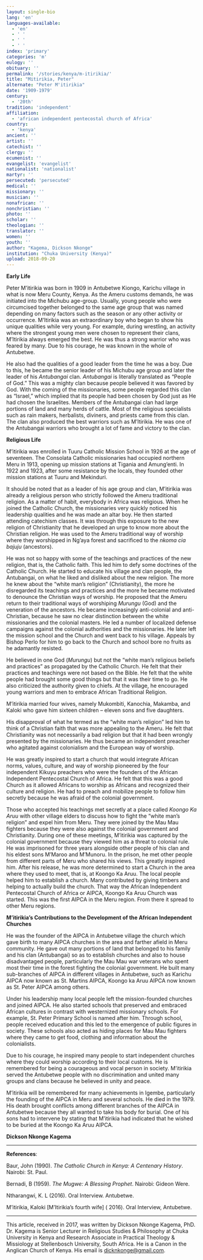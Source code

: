 ```yaml
---
layout: single-bio
lang: 'en'
languages-available:
  - 'en'
  - ' '
  - ' '
  - ' '
index: 'primary'
categories: 'm'
eulogy: ''
obituary: ''
permalink: '/stories/kenya/m-itirikia/'
title: "Mitirikia, Peter"
alternate: "Peter M'itirikia"
date: '1909-1979'
century:
  - '20th'                     
tradition: 'independent'                       
affiliation:
  - 'african independent pentecostal church of Africa'
country:
  - 'kenya'
ancient: ''
artist: ''
catechist: ''
clergy: ''
ecumenist: ''
evangelist: 'evangelist'
nationalist: 'nationalist'
martyr: ''
persecuted: 'persecuted'
medical: ''
missionary: ''
musician: ''
nonafrican: ''
nonchristian: ''
photo: ''
scholar: ''
theologian: ''
translator: ''
women: ''
youth: ''
author: "Kagema, Dickson Nkonge"
institution: "Chuka University (Kenya)"
upload: 2018-09-20
---
```



**Early Life**

Peter M’itirikia was born in 1909 in Antubetwe Kiongo, Karichu village in what is now Meru County, Kenya. As the Ameru customs demands, he was initiated into the Michubu age-group.   Usually, young people who were circumcised together belonged to the same age group that was named depending on many factors such as the season or any other activity or occurrence.     M’Itirikia was an extraordinary boy who began to show his unique qualities while very young. For example, during wrestling, an activity where the strongest young men were chosen to represent their clans, M’Itirikia always emerged the best.  He was thus a strong warrior who was feared by many. Due to his courage, he was known in the whole of Antubetwe.

He also had the qualities of a good leader from the time he was a boy. Due to this, he became the senior leader of his Michubu age group and later the leader of his *Antubangai* clan.  *Antubangai* is literally translated as “People of God.”  This was a mighty clan because people believed it was favored by God. With the coming of the missionaries, some people regarded this clan as “Israel,” which implied that its people had been chosen by God just as He had chosen the Israelites. Members of the Antubangai clan had large portions of land and many herds of cattle. Most of the religious specialists such as rain makers, herbalists, diviners, and priests came from this clan. The clan also produced the best warriors such as M’Itirikia. He was one of the Antubangai warriors who brought a lot of fame and victory to the clan.  

**Religious Life**

M’itirikia was enrolled in Tuuru Catholic Mission School in 1926 at the age of seventeen.  The Consolata Catholic missionaries had occupied northern Meru in 1913, opening up mission stations at Tigania and Amung’enti.  In 1922 and 1923, after some resistance by the locals, they founded other mission stations at Tuuru and Mekinduri.

It should be noted that as a leader of his age group and clan, M’itirikia was already a religious person who strictly followed the Ameru traditional religion. As a matter of habit, everybody in Africa was religious. When he joined the Catholic Church, the missionaries very quickly noticed his leadership qualities and he was made an altar boy.  He then started attending catechism classes.  It was through this exposure to the new religion of Christianity that he developed an urge to know more about the Christian religion. He was used to the Ameru traditional way of worship where they worshipped in Ng’aya forest and  sacrificed to the *nkoma cia bajuju* (ancestors).

He was not so happy with some of the teachings and practices of the new religion, that is, the Catholic faith. This led him to defy some doctrines of the Catholic Church. He started to educate his village and clan people, the Antubangai, on what he liked and disliked about the new religion. The more he knew about the “white man’s religion” (Christianity), the more he disregarded its teachings and practices and the more he became motivated to denounce the Christian ways of worship.  He proposed that the Ameru return to their traditional ways of worshiping *Murungu* (God) and the veneration of the ancestors.  He became increasingly anti-colonial and anti-Christian, because he saw no clear distinction between the white missionaries and the colonial masters.  He led a number of localized defense campaigns against the colonial authorities and the missionaries.  He later left the mission school and the Church and went back to his village. Appeals by Bishop Perlo for him to go back to the Church and school bore no fruits as he adamantly resisted.

He believed in one God (*Murungu*) but not the “white man’s religious beliefs and practices” as propagated by the Catholic Church.  He felt that their practices and teachings were not based on the Bible.  He felt that the white people had brought some good things but that it was their time to go.  He also criticized the authority given to chiefs.  At the village, he encouraged young warriors and men to embrace African Traditional Religion.  

M’itirikia married four wives, namely Mukombiti, Kanochia, Makamba, and Kaloki who gave him sixteen children – eleven sons and five daughters.

His disapproval of what he termed as the “white man’s religion” led him to think of a Christian faith that was more appealing to the Ameru. He felt that Christianity was not necessarily a bad religion but that it had been wrongly presented by the missionaries.  He thus became an independent preacher who agitated against colonialism and the European way of worship.  

He was greatly inspired to start a church that would integrate African norms, values, culture, and way of worship pioneered by the four independent Kikuyu preachers who were the founders of the African Independent Pentecostal Church of Africa. He felt that this was a good Church as it allowed Africans to worship as Africans and recognized their culture and religion.   He had to preach and mobilize people to follow him secretly because he was afraid of the colonial government.  

Those who accepted his teachings met secretly at a place called *Koongo Ka Aruu* with other village elders to discuss how to fight the “white man’s religion” and expel him from Meru. They were joined by the Mau Mau fighters because they were also against the colonial government and Christianity.  During one of these meetings, M’itirikia was captured by the colonial government because they viewed him as a threat to colonial rule.  He was imprisoned for three years alongside other people of his clan and his eldest sons M’Maroo and M’Munoru.  In the prison, he met other people from different parts of Meru who shared his views.  This greatly inspired him.  After his release, he was more determined to start a Church in the area where they used to meet, that is, at Koongo Ka Aruu.  The local people helped him to establish a church.   Many contributed by giving timbers and helping to actually build the church. That way the African Independent Pentecostal Church of Africa or AIPCA, Koongo Ka Aruu Church was started. This was the first AIPCA in the Meru region. From there it spread to other Meru regions.

**M’itirikia’s Contributions to the Development of the African Independent Churches**

He was the founder of the AIPCA in Antubetwe village the church which gave birth to many AIPCA churches in the area and farther afield in Meru community. He gave out many portions of land that belonged to his family and his clan (Antubangai) so as to establish  churches and also to house disadvantaged people, particularly the Mau Mau war veterans who spent most their time in the forest fighting the colonial government. He built many sub-branches of AIPCA in different villages in Antubetwe, such as  Karichu AIPCA now known as St. Martins AIPCA, Koongo ka Aruu AIPCA now known as St. Peter AIPCA among others.

Under his leadership many local people left the mission-founded churches and joined AIPCA. He also started schools that preserved and embraced African cultures in contrast with westernized missionary schools.  For example, St. Peter Primary School is named after him.  Through school, people received education and this led to the emergence of public figures in society.  These schools also acted as hiding places for Mau Mau fighters where they came to get food, clothing and information about the colonialists.

Due to his courage, he inspired many people to start independent churches where they could worship according to their local customs.  He is remembered for being a courageous and vocal person in society.  M’itirikia served the Antubetwe people with no discrimination and united many groups and clans because he believed in unity and peace.

M’itirikia will be remembered for many achievements in Igembe, particularly the founding of the AIPCA in Meru and several schools.  He died in the 1979. His death brought conflicts among different branches of the AIPCA in Antubetwe because they all wanted to take his body for burial.  One of his sons had to intervene by stating that M’itirikia had indicated that he wished to be buried at the Koongo Ka Aruu AIPCA.

**Dickson Nkonge Kagema**

---

**References**:

Baur, John (1990). *The Catholic Church in Kenya: A Centenary History*. Nairobi: St. Paul.

Bernadi, B (1959). *The  Mugwe: A Blessing Prophet*. Nairobi: Gideon Were.

Ntharangwi, K. L (2016). Oral Interview. Antubetwe.

M’itirikia, Kaloki [M’Itirikia’s fourth wife] ( 2016). Oral Interview, Antubetwe.

---

This article, received in 2017, was written by Dickson Nkonge Kagema, PhD. Dr. Kagema is Senior Lecturer in Religious Studies & Philosophy at Chuka University in Kenya and Research Associate in Practical Theology & Missiology at Stellenbosch University, South Africa. He is a Canon in the Anglican Church of Kenya. His email is dicknkonge@gmail.com.
